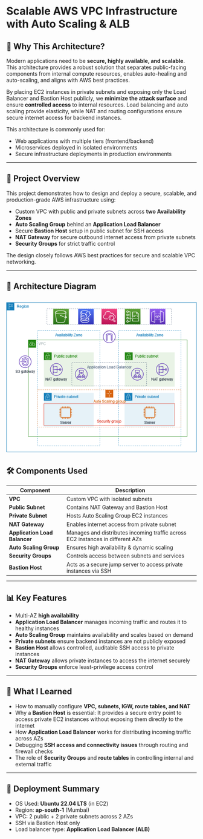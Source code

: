 # Scalable AWS VPC Infrastructure with Auto Scaling & ALB

## 🚀 Why This Architecture?

Modern applications need to be **secure, highly available, and scalable**. This architecture provides a robust solution that separates public-facing components from internal compute resources, enables auto-healing and auto-scaling, and aligns with AWS best practices.

By placing EC2 instances in private subnets and exposing only the Load Balancer and Bastion Host publicly, we **minimize the attack surface** and ensure **controlled access** to internal resources. Load balancing and auto scaling provide elasticity, while NAT and routing configurations ensure secure internet access for backend instances.

This architecture is commonly used for:

- Web applications with multiple tiers (frontend/backend)
- Microservices deployed in isolated environments
- Secure infrastructure deployments in production environments

---

## 📘 Project Overview

This project demonstrates how to design and deploy a secure, scalable, and production-grade AWS infrastructure using:

- Custom VPC with public and private subnets across **two Availability Zones**
- **Auto Scaling Group** behind an **Application Load Balancer**
- Secure **Bastion Host** setup in public subnet for SSH access
- **NAT Gateway** for secure outbound internet access from private subnets
- **Security Groups** for strict traffic control

The design closely follows AWS best practices for secure and scalable VPC networking.

---

## 📏 Architecture Diagram


![Architecture](./architecture.png)
---

## 🛠️ Components Used

| Component                     | Description                                  |
| ----------------------------- | -------------------------------------------- |
| **VPC**                       | Custom VPC with isolated subnets             |
| **Public Subnet**             | Contains NAT Gateway and Bastion Host        |
| **Private Subnet**            | Hosts Auto Scaling Group EC2 instances       |
| **NAT Gateway**               | Enables internet access from private subnet  |
| **Application Load Balancer** | Manages and distributes incoming traffic across EC2 instances in different AZs |
| **Auto Scaling Group**        | Ensures high availability & dynamic scaling  |
| **Security Groups**           | Controls access between subnets and services |
| **Bastion Host**              | Acts as a secure jump server to access private instances via SSH |

---

## 📊 Key Features

- Multi-AZ **high availability**
- **Application Load Balancer** manages incoming traffic and routes it to healthy instances
- **Auto Scaling Group** maintains availability and scales based on demand
- **Private subnets** ensure backend instances are not publicly exposed
- **Bastion Host** allows controlled, auditable SSH access to private instances
- **NAT Gateway** allows private instances to access the internet securely
- **Security Groups** enforce least-privilege access control

---

## 🧠 What I Learned

- How to manually configure **VPC, subnets, IGW, route tables, and NAT**
- Why a **Bastion Host** is essential: It provides a secure entry point to access private EC2 instances without exposing them directly to the internet
- How **Application Load Balancer** works for distributing incoming traffic across AZs
- Debugging **SSH access and connectivity issues** through routing and firewall checks
- The role of **Security Groups** and **route tables** in controlling internal and external traffic

---

## 📅 Deployment Summary

- OS Used: **Ubuntu 22.04 LTS** (in EC2)
- Region: **ap-south-1** (Mumbai)
- VPC: 2 public + 2 private subnets across 2 AZs
- SSH via Bastion Host only
- Load balancer type: **Application Load Balancer (ALB)**
